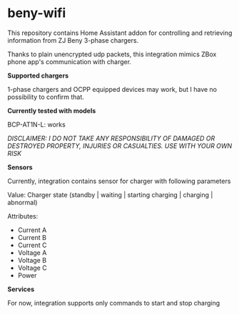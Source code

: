 # beny-wifi

This repository contains Home Assistant addon for controlling and retrieving information from ZJ Beny 3-phase chargers. 

Thanks to plain unencrypted udp packets, this integration mimics ZBox phone app's communication with charger.

**Supported chargers**

1-phase chargers and OCPP equipped devices may work, but I have no possibility to confirm that. 

**Currently tested with models**

BCP-AT1N-L: works

*DISCLAIMER: I DO NOT TAKE ANY RESPONSIBILITY OF DAMAGED OR DESTROYED PROPERTY, INJURIES OR CASUALTIES. USE WITH YOUR OWN RISK*

**Sensors**

Currently, integration contains sensor for charger with following parameters

Value: Charger state (standby | waiting | starting charging | charging | abnormal)

Attributes:
- Current A
- Current B
- Current C
- Voltage A
- Voltage B
- Voltage C
- Power

**Services**

For now, integration supports only commands to start and stop charging
